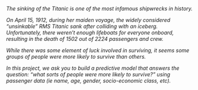 *The sinking of the Titanic is one of the most infamous shipwrecks in history.*<br>

*On April 15, 1912, during her maiden voyage, the widely considered “unsinkable” RMS Titanic sank after colliding with an iceberg. Unfortunately, there weren’t enough lifeboats for everyone onboard, resulting in the death of 1502 out of 2224 passengers and crew.*<br>

*While there was some element of luck involved in surviving, it seems some groups of people were more likely to survive than others.*<br>

*In this project, we ask you to build a predictive model that answers the question: “what sorts of people were more likely to survive?” using passenger data (ie name, age, gender, socio-economic class, etc).*
